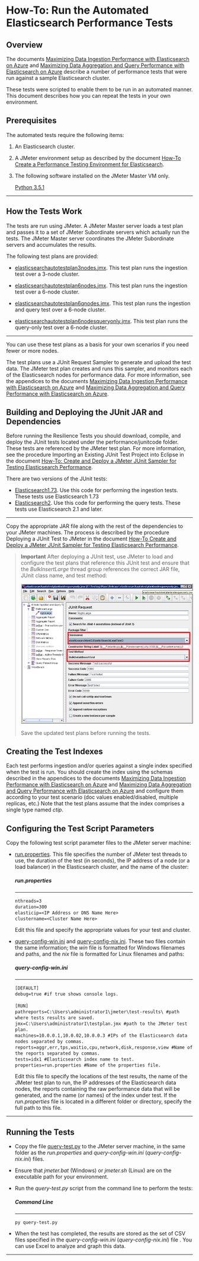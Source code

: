 # How-To: Run the Automated Elasticsearch Performance Tests

## Overview

The documents [Maximizing Data Ingestion Performance with Elasticsearch on Azure](https://azure.microsoft.com/documentation/articles/guidance-elasticsearch-data-ingestion/) and [Maximizing Data Aggregation and Query Performance with Elasticsearch on Azure](TBD) describe a number of performance tests that were run against a sample Elasticsearch cluster.

These tests were scripted to enable them to be run in an automated manner. This document describes how you can repeat the tests in your own environment.

## Prerequisites

The automated tests require the following items:

1.  An Elasticsearch cluster.

2. A JMeter environment setup as described by the document [How-To Create a Performance Testing Environment for Elasticsearch](https://azure.microsoft.com/documentation/articles/guidance-elasticsearch-performance-testing-environment/).

3. The following software installed on the JMeter Master VM only. 

    [Python 3.5.1](https://www.python.org/downloads/release/python-351/)

---

## How the Tests Work
The tests are run using JMeter. A JMeter Master server loads a test plan and passes it to a set of JMeter Subordinate servers which actually run the tests. The JMeter Master server coordinates the JMeter Subordinate servers and accumulates the results.

The following test plans are provided:

* [elasticsearchautotestplan3nodes.jmx](./ingestion-and-query-tests/templates/elasticsearchautotestplan3nodes.jmx). This test plan runs the ingestion test over a 3-node cluster.

* [elasticsearchautotestplan6nodes.jmx](./ingestion-and-query-tests/templates/elasticsearchautotestplan6nodes.jmx). This test plan runs the ingestion test over a 6-node cluster.

* [elasticsearchautotestplan6qnodes.jmx](./ingestion-and-query-tests/templates/elasticsearchautotestplan6qnodes.jmx). This test plan runs the ingestion and query test over a 6-node cluster.

* [elasticsearchautotestplan6nodesqueryonly.jmx](./ingestion-and-query-tests/templates/elasticsearchautotestplan6nodesqueryonly.jmx). This test plan runs the query-only test over a 6-node cluster.

---

You can use these test plans as a basis for your own scenarios if you need fewer or more nodes.

The test plans use a JUnit Request Sampler to generate and upload the test data. The JMeter test plan creates and runs this sampler, and monitors each of the Elasticsearch nodes for performance data. For more information, see the appendices to the documents [Maximizing Data Ingestion Performance with Elasticsearch on Azure](https://azure.microsoft.com/documentation/articles/guidance-elasticsearch-data-ingestion/) and [Maximizing Data Aggregation and Query Performance with Elasticsearch on Azure](TBD).

## Building and Deploying the JUnit JAR and Dependencies
Before running the Resilience Tests you should download, compile, and deploy the JUnit tests located under the performance/junitcode folder. These tests are referenced by the JMeter test plan. For more information, see the procedure Importing an Existing JUnit Test Project into Eclipse in the document [How-To: Create and Deploy a JMeter JUnit Sampler for Testing Elasticsearch Performance](TBD).

There are two versions of the JUnit tests:
- [Elasticsearch1.73](./ingestion-and-query-tests/junitcode/elasticsearch1.73). Use this code for performing the ingestion tests. These tests use Elasticsearch 1.73
- [Elasticsearch2](./ingestion-and-query-tests/junitcode/elasticsearch2). Use this code for performing the query tests. These tests use Elasticsearch 2.1 and later.

---

Copy the appropriate JAR file along with the rest of the dependencies to your JMeter machines. The process is described by the procedure Deploying a JUnit Test to JMeter in the document [How-To Create and Deploy a JMeter JUnit Sampler for Testing Elasticsearch Performance](TBD).

> **Important** After deploying a JUnit test, use JMeter to load and configure the test plans that reference this JUnit test and ensure that the *BulkInsertLarge* thread group references the correct JAR file, JUnit class name, and test method:
> 
> ![](./figures/Elasticsearch/performance-tests-image1.png)
> 
> Save the updated test plans before running the tests.

## Creating the Test Indexes
Each test performs ingestion and/or queries against a single index specified when the test is run. You should create the index using the schemas described in the appendices to the documents [Maximizing Data Ingestion Performance with Elasticsearch on Azure](https://azure.microsoft.com/documentation/articles/guidance-elasticsearch-data-ingestion/) and [Maximizing Data Aggregation and Query Performance with Elasticsearch on Azure](TBD) and configure them according to your test scenario (doc values enabled/disabled, multiple replicas, etc.) Note that the test plans assume that the index comprises a single type named *ctip*.

## Configuring the Test Script Parameters
Copy the following test script parameter files to the JMeter server machine:

* [run.properties](./ingestion-and-query-tests/run.properties). This file specifies the number of JMeter test threads to use, the duration of the test (in seconds), the IP address of a node (or a load balancer) in the Elasticsearch cluster, and the name of the cluster:

  ##### run.properties
  ---
  ```
  nthreads=3
  duration=300
  elasticip=<IP Address or DNS Name Here>
  clustername=<Cluster Name Here>
  ```
  Edit this file and specify the appropriate values for your test and cluster.

* [query-config-win.ini](./ingestion-and-query-tests/query-config-win.ini) and [query-config-nix.ini](./ingestion-and-query-tests/query-config-nix.ini). These two files contain the same information; the *win* file is formatted for Windows filenames and paths, and the *nix* file is formatted for Linux filenames and paths:

  ##### query-config-win.ini
  ---
  ```
  [DEFAULT]
  debug=true #if true shows console logs.

  [RUN]
  pathreports=C:\Users\administrator1\jmeter\test-results\ #path where tests results are saved.
  jmx=C:\Users\administrator1\testplan.jmx #path to the JMeter test plan.
  machines=10.0.0.1,10.0.02,10.0.0.3 #IPs of the Elasticsearch data nodes separated by commas.
  reports=aggr,err,tps,waitio,cpu,network,disk,response,view #Name of the reports separated by commas.
  tests=idx1 #Elasticsearch index name to test.
  properties=run.properties #Name of the properties file.
  ```

  Edit this file to specify the locations of the test results, the name of the JMeter test plan to run, the IP addresses of the Elasticsearch data nodes, the reports containing the raw performance data that will be generated, and the name (or names) of the index under test. If the *run.properties* file is located in a different folder or directory, specify the full path to this file.

---

## Running the Tests

* Copy the file [query-test.py](./ingestion-and-query-tests/query-test.py) to the JMeter server machine, in the same folder as the *run.properties* and *query-config-win.ini* (*query-config-nix.ini*) files.

* Ensure that *jmeter.bat* (Windows) or *jmeter.sh* (Linux) are on the executable path for your environment.

* Run the *query-test.py* script from the command line to perform the tests:

  ##### Command Line
  ---
  ```
  py query-test.py
  ```

* When the test has completed, the results are stored as the set of CSV files specified in the *query-config-win.ini* (*query-config-nix.ini*) file . You can use Excel to analyze and graph this data.

---
